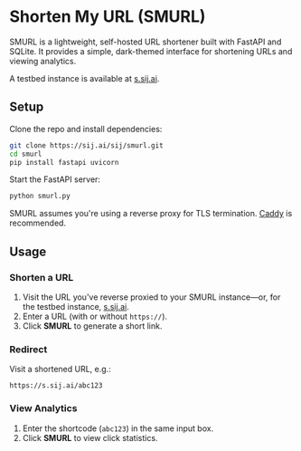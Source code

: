 # Shorten My URL (SMURL)

SMURL is a lightweight, self-hosted URL shortener built with FastAPI and SQLite. It provides a simple, dark-themed interface for shortening URLs and viewing analytics. 

A testbed instance is available at [s.sij.ai](https://s.sij.ai).

## Setup

Clone the repo and install dependencies:

```sh
git clone https://sij.ai/sij/smurl.git
cd smurl
pip install fastapi uvicorn
```

Start the FastAPI server:

```sh
python smurl.py
```

SMURL assumes you're using a reverse proxy for TLS termination. [Caddy](https://caddyserver.com) is recommended.

## Usage

### Shorten a URL
1. Visit the URL you've reverse proxied to your SMURL instance—or, for the testbed instance, [s.sij.ai](https://s.sij.ai).
2. Enter a URL (with or without `https://`).
3. Click **SMURL** to generate a short link.

### Redirect
Visit a shortened URL, e.g.:

```
https://s.sij.ai/abc123
```

### View Analytics
1. Enter the shortcode (`abc123`) in the same input box.
2. Click **SMURL** to view click statistics.